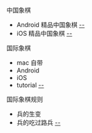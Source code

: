 
中国象棋
- Android 精品中国象棋 [--](http://www.azyxw.com/app/51983/#精品中国象棋1.04.03cn.jj.chess)
- iOS 精品中国象棋 [--](https://itunes.apple.com/cn/app/精品中国象棋/id979859989?mt=8)

国际象棋
- mac 自带
- Android
- iOS
- tutorial [--](https://www.youtube.com/watch?v=7-_axpT8Wq4)

国际象棋规则
- 兵的生变
- 兵的吃过路兵 [--](https://youtu.be/7-_axpT8Wq4?t=28m40s)
